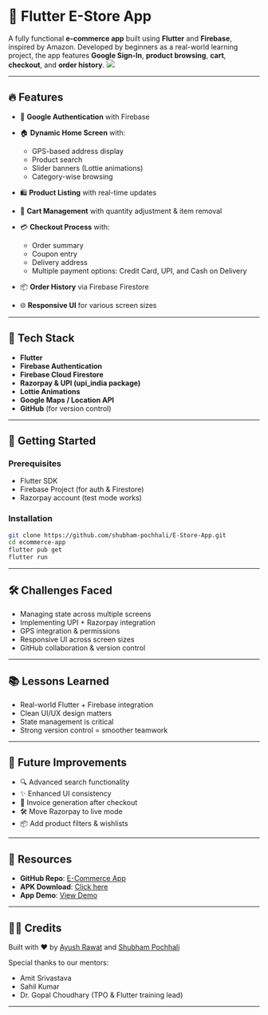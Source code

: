 # 🛒 Flutter E-Store App

A fully functional **e-commerce app** built using **Flutter** and **Firebase**, inspired by Amazon. Developed by beginners as a real-world learning project, the app features **Google Sign-In**, **product browsing**, **cart**, **checkout**, and **order history**.
![](https://miro.medium.com/v2/resize:fit:4800/format:webp/1*yemQnnkYFzEWraku6BNE_g.png)

---

## 🔥 Features

* 🧾 **Google Authentication** with Firebase
* 🏠 **Dynamic Home Screen** with:

  * GPS-based address display
  * Product search
  * Slider banners (Lottie animations)
  * Category-wise browsing
* 🛍️ **Product Listing** with real-time updates
* 🛒 **Cart Management** with quantity adjustment & item removal
* 💳 **Checkout Process** with:

  * Order summary
  * Coupon entry
  * Delivery address
  * Multiple payment options: Credit Card, UPI, and Cash on Delivery
* 📦 **Order History** via Firebase Firestore
* 🌐 **Responsive UI** for various screen sizes

---

## 📲 Tech Stack

* **Flutter**
* **Firebase Authentication**
* **Firebase Cloud Firestore**
* **Razorpay & UPI (upi\_india package)**
* **Lottie Animations**
* **Google Maps / Location API**
* **GitHub** (for version control)

---

## 🚀 Getting Started

### Prerequisites

* Flutter SDK
* Firebase Project (for auth & Firestore)
* Razorpay account (test mode works)

### Installation

```bash
git clone https://github.com/shubham-pochhali/E-Store-App.git
cd ecommerce-app
flutter pub get
flutter run
```

---

## 🛠 Challenges Faced

* Managing state across multiple screens
* Implementing UPI + Razorpay integration
* GPS integration & permissions
* Responsive UI across screen sizes
* GitHub collaboration & version control

---

## 📚 Lessons Learned

* Real-world Flutter + Firebase integration
* Clean UI/UX design matters
* State management is critical
* Strong version control = smoother teamwork

---

## 🔮 Future Improvements

* 🔍 Advanced search functionality
* ✨ Enhanced UI consistency
* 🧾 Invoice generation after checkout
* 🛠 Move Razorpay to live mode
* 📦 Add product filters & wishlists

---

## 📂 Resources

* **GitHub Repo**: [E-Commerce App](https://github.com/ayushrwt55/ecommerce-app)
* **APK Download**: [Click here](https://drive.google.com/file/d/17XzrrhhzGgY7KjWTRSfPSnyHKV2tE0e5/view)
* **App Demo**: [View Demo](https://drive.google.com/file/d/1vN1Ppzuo1GmryfDFMNEt7ZK-h0Br4YUK/view)

---

## 👨‍🏫 Credits

Built with ❤️ by [Ayush Rawat](https://github.com/ayushrwt55) and [Shubham Pochhali](https://medium.com/@shubhampochhali)

Special thanks to our mentors:

* Amit Srivastava
* Sahil Kumar
* Dr. Gopal Choudhary (TPO & Flutter training lead)

---
